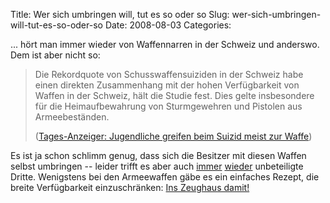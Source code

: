 Title: Wer sich umbringen will, tut es so oder so
Slug: wer-sich-umbringen-will-tut-es-so-oder-so
Date: 2008-08-03
Categories:

... hört man immer wieder von Waffennarren in der Schweiz und anderswo. Dem ist aber nicht so:

> Die Rekordquote von Schusswaffensuiziden in der Schweiz habe einen direkten Zusammenhang mit der hohen Verfügbarkeit von Waffen in der Schweiz, hält die Studie fest. Dies gelte insbesondere für die Heimaufbewahrung von Sturmgewehren und Pistolen aus Armeebeständen.
>
> ([Tages-Anzeiger: Jugendliche greifen beim Suizid meist zur Waffe](http://www.tagesanzeiger.ch/dyn/news/schweiz/921172.html))

Es ist ja schon schlimm genug, dass sich die Besitzer mit diesen Waffen selbst umbringen -- leider trifft es aber auch [immer](http://spinlock.ch/blog/2007/11/27/besserer-schutz-vor-waffengewalt/) [wieder](http://spinlock.ch/blog/2007/06/08/waffen-gehoren-ins-zeughaus-sofort/) unbeteiligte Dritte. Wenigstens bei den Armeewaffen gäbe es ein einfaches Rezept, die breite Verfügbarkeit einzuschränken: [Ins Zeughaus damit!](http://spinlock.ch/blog/2007/06/04/wichtiger-schritt-hin-zur-entmilitarisierung-der-gesellschaft-gemacht/)
